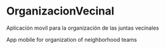 # OrganizacionVecinal
Aplicación movil para la organización de las juntas vecinales

App mobile for organization of neighborhood teams

